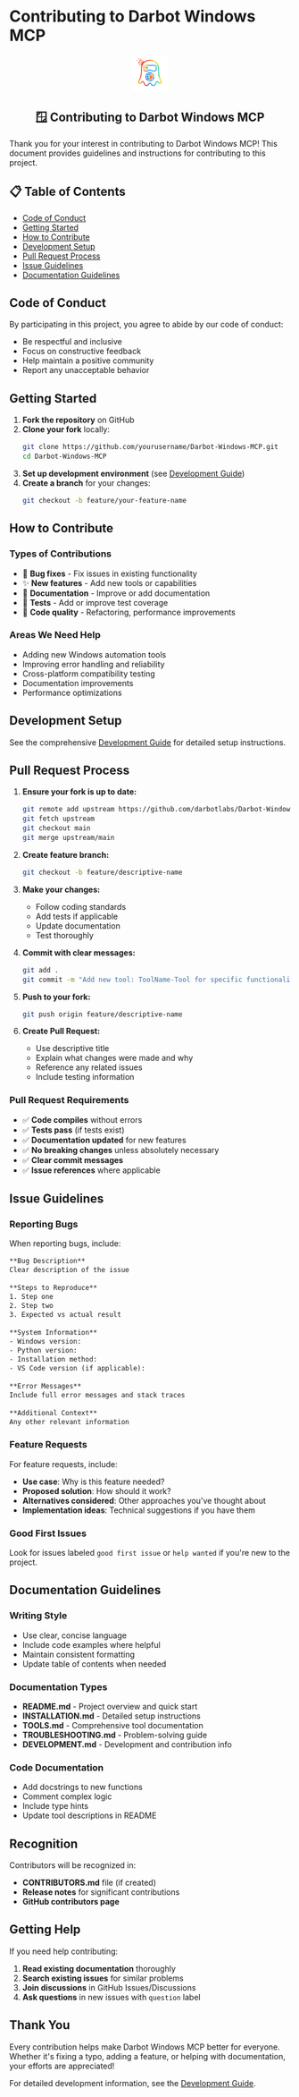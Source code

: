 # Contributing to Darbot Windows MCP

<div align="center">
  <img src="assets/logo.png" alt="Darbot Windows MCP Logo" width="64" height="64">
  <h2>🪟 Contributing to Darbot Windows MCP</h2>
</div>

Thank you for your interest in contributing to Darbot Windows MCP! This document provides guidelines and instructions for contributing to this project.

## 📋 Table of Contents

- [Code of Conduct](#code-of-conduct)
- [Getting Started](#getting-started)
- [How to Contribute](#how-to-contribute)
- [Development Setup](#development-setup)
- [Pull Request Process](#pull-request-process)
- [Issue Guidelines](#issue-guidelines)
- [Documentation Guidelines](#documentation-guidelines)

## Code of Conduct

By participating in this project, you agree to abide by our code of conduct:

- Be respectful and inclusive
- Focus on constructive feedback
- Help maintain a positive community
- Report any unacceptable behavior

## Getting Started

1. **Fork the repository** on GitHub
2. **Clone your fork** locally:
   ```bash
   git clone https://github.com/yourusername/Darbot-Windows-MCP.git
   cd Darbot-Windows-MCP
   ```
3. **Set up development environment** (see [Development Guide](DEVELOPMENT.md))
4. **Create a branch** for your changes:
   ```bash
   git checkout -b feature/your-feature-name
   ```

## How to Contribute

### Types of Contributions

- 🐛 **Bug fixes** - Fix issues in existing functionality
- ✨ **New features** - Add new tools or capabilities
- 📖 **Documentation** - Improve or add documentation
- 🧪 **Tests** - Add or improve test coverage
- 🎨 **Code quality** - Refactoring, performance improvements

### Areas We Need Help

- Adding new Windows automation tools
- Improving error handling and reliability
- Cross-platform compatibility testing
- Documentation improvements
- Performance optimizations

## Development Setup

See the comprehensive [Development Guide](DEVELOPMENT.md) for detailed setup instructions.

## Pull Request Process

1. **Ensure your fork is up to date:**
   ```bash
   git remote add upstream https://github.com/darbotlabs/Darbot-Windows-MCP.git
   git fetch upstream
   git checkout main
   git merge upstream/main
   ```

2. **Create feature branch:**
   ```bash
   git checkout -b feature/descriptive-name
   ```

3. **Make your changes:**
   - Follow coding standards
   - Add tests if applicable
   - Update documentation
   - Test thoroughly

4. **Commit with clear messages:**
   ```bash
   git add .
   git commit -m "Add new tool: ToolName-Tool for specific functionality"
   ```

5. **Push to your fork:**
   ```bash
   git push origin feature/descriptive-name
   ```

6. **Create Pull Request:**
   - Use descriptive title
   - Explain what changes were made and why
   - Reference any related issues
   - Include testing information

### Pull Request Requirements

- ✅ **Code compiles** without errors
- ✅ **Tests pass** (if tests exist)
- ✅ **Documentation updated** for new features
- ✅ **No breaking changes** unless absolutely necessary
- ✅ **Clear commit messages**
- ✅ **Issue references** where applicable

## Issue Guidelines

### Reporting Bugs

When reporting bugs, include:

```
**Bug Description**
Clear description of the issue

**Steps to Reproduce**
1. Step one
2. Step two
3. Expected vs actual result

**System Information**
- Windows version: 
- Python version:
- Installation method:
- VS Code version (if applicable):

**Error Messages**
Include full error messages and stack traces

**Additional Context**
Any other relevant information
```

### Feature Requests

For feature requests, include:

- **Use case**: Why is this feature needed?
- **Proposed solution**: How should it work?
- **Alternatives considered**: Other approaches you've thought about
- **Implementation ideas**: Technical suggestions if you have them

### Good First Issues

Look for issues labeled `good first issue` or `help wanted` if you're new to the project.

## Documentation Guidelines

### Writing Style

- Use clear, concise language
- Include code examples where helpful
- Maintain consistent formatting
- Update table of contents when needed

### Documentation Types

- **README.md** - Project overview and quick start
- **INSTALLATION.md** - Detailed setup instructions
- **TOOLS.md** - Comprehensive tool documentation
- **TROUBLESHOOTING.md** - Problem-solving guide
- **DEVELOPMENT.md** - Development and contribution info

### Code Documentation

- Add docstrings to new functions
- Comment complex logic
- Include type hints
- Update tool descriptions in README

## Recognition

Contributors will be recognized in:

- **CONTRIBUTORS.md** file (if created)
- **Release notes** for significant contributions
- **GitHub contributors page**

## Getting Help

If you need help contributing:

1. **Read existing documentation** thoroughly
2. **Search existing issues** for similar problems
3. **Join discussions** in GitHub Issues/Discussions
4. **Ask questions** in new issues with `question` label

## Thank You

Every contribution helps make Darbot Windows MCP better for everyone. Whether it's fixing a typo, adding a feature, or helping with documentation, your efforts are appreciated!

For detailed development information, see the [Development Guide](DEVELOPMENT.md).